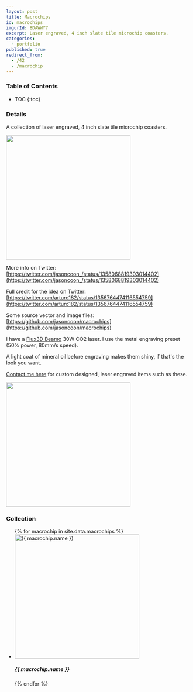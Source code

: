 ```yaml
---
layout: post
title: Macrochips
id: macrochips
imgurId: 8DAWWY7
excerpt: Laser engraved, 4 inch slate tile microchip coasters.
categories:
  - portfolio
published: true
redirect_from:
  - /42
  - /macrochip
---
```


<h3>Table of Contents</h3>

- TOC
{:toc}

### Details

A collection of laser engraved, 4 inch slate tile microchip coasters.

<a href="https://i.imgur.com/8DAWWY7.jpg" target="_blank"><img src="https://i.imgur.com/8DAWWY7.jpg" style="width:340px" /></a>

More info on Twitter: [https://twitter.com/jasoncoon_/status/1358068819303014402](https://twitter.com/jasoncoon_/status/1358068819303014402)

Full credit for the idea on Twitter: [https://twitter.com/arturo182/status/1356764474116554759](https://twitter.com/arturo182/status/1356764474116554759)

Some source vector and image files: [https://github.com/jasoncoon/macrochips](https://github.com/jasoncoon/macrochips)

I have a [Flux3D Beamo](https://flux3dp.com/beamo/) 30W CO2 laser.  I use the metal engraving preset (50% power, 80mm/s speed).

A light coat of mineral oil before engraving makes them shiny, if that's the look you want.

[Contact me here](https://www.evilgeniuslabs.org/contact) for custom designed, laser engraved items such as these.

<a href="https://i.imgur.com/rGQkxnr.gif" target="_blank"><img src="https://i.imgur.com/rGQkxnr.gif" style="width:340px" /></a>

### Collection

<!-- <blockquote class="imgur-embed-pub" lang="en" data-id="a/X9QCEbc">
  <a href="//imgur.com/a/X9QCEbc">Macrochips by Evil Genius Labs</a>
</blockquote>
<script async src="//s.imgur.com/min/embed.js" charset="utf-8"></script> -->

<ul class="media-list">
{% for macrochip in site.data.macrochips %}
  <li class="media">
    <div class="media-left">
      <a href="https://i.imgur.com/{{ macrochip.imgurId }}.jpg" target="_blank" rel="noopener noreferrer">
        <img class="media-object" style="width:340px" src="https://i.imgur.com/{{ macrochip.imgurId }}.jpg" alt="{{ macrochip.name }}">
      </a>
    </div>
    <div class="media-body">
      <h5 class="media-heading">{{ macrochip.name }}</h5>
    </div>
  </li>
{% endfor %}
</ul>
